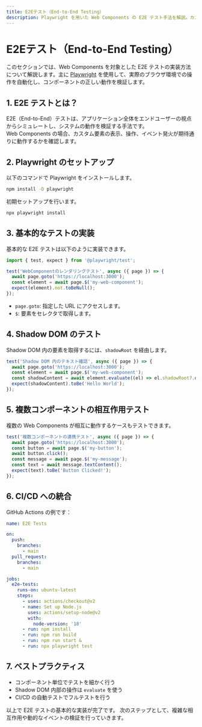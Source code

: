 ```yaml
---
title: E2Eテスト（End-to-End Testing）
description: Playwright を用いた Web Components の E2E テスト手法を解説。カスタム要素のレンダリング検証、Shadow DOM 内要素へのアクセス、複数コンポーネント間の相互作用テスト、CI/CD への統合方法など、実ブラウザ環境での動作検証を実践例とともに紹介します。
---
```


# E2Eテスト（End-to-End Testing）

このセクションでは、Web Components を対象とした E2E テストの実装方法について解説します。主に [Playwright](https://playwright.dev/) を使用して、実際のブラウザ環境での操作を自動化し、コンポーネントの正しい動作を検証します。


## 1. E2E テストとは？

E2E（End-to-End）テストは、アプリケーション全体をエンドユーザーの視点からシミュレートし、システムの動作を検証する手法です。  
Web Components の場合、カスタム要素の表示、操作、イベント発火が期待通りに動作するかを確認します。


## 2. Playwright のセットアップ

以下のコマンドで Playwright をインストールします。

```bash
npm install -D playwright
```

初期セットアップを行います。

```bash
npx playwright install
```


## 3. 基本的なテストの実装

基本的な E2E テストは以下のように実装できます。

```ts
import { test, expect } from '@playwright/test';

test('WebComponentのレンダリングテスト', async ({ page }) => {
  await page.goto('https://localhost:3000');
  const element = await page.$('my-web-component');
  expect(element).not.toBeNull();
});
```

- `page.goto`: 指定した URL にアクセスします。
- `$`: 要素をセレクタで取得します。


## 4. Shadow DOM のテスト

Shadow DOM 内の要素を取得するには、`shadowRoot` を経由します。

```ts
test('Shadow DOM 内のテキスト確認', async ({ page }) => {
  await page.goto('https://localhost:3000');
  const element = await page.$('my-web-component');
  const shadowContent = await element.evaluate((el) => el.shadowRoot?.querySelector('p')?.textContent);
  expect(shadowContent).toBe('Hello World');
});
```


## 5. 複数コンポーネントの相互作用テスト

複数の Web Components が相互に動作するケースもテストできます。

```ts
test('複数コンポーネントの連携テスト', async ({ page }) => {
  await page.goto('https://localhost:3000');
  const button = await page.$('my-button');
  await button.click();
  const message = await page.$('my-message');
  const text = await message.textContent();
  expect(text).toBe('Button Clicked!');
});
```


## 6. CI/CD への統合

GitHub Actions の例です：

```yaml
name: E2E Tests

on:
  push:
    branches:
      - main
  pull_request:
    branches:
      - main

jobs:
  e2e-tests:
    runs-on: ubuntu-latest
    steps:
      - uses: actions/checkout@v2
      - name: Set up Node.js
        uses: actions/setup-node@v2
        with:
          node-version: '18'
      - run: npm install
      - run: npm run build
      - run: npm run start &
      - run: npx playwright test
```


## 7. ベストプラクティス

- コンポーネント単位でテストを細かく行う
- Shadow DOM 内部の操作は `evaluate` を使う
- CI/CD の自動テストでフルテストを行う

以上で E2E テストの基本的な実装が完了です。
次のステップとして、複雑な相互作用や動的なイベントの検証を行っていきます。
